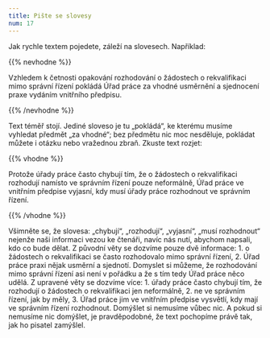 ```yaml
---
title: Pište se slovesy
num: 17
---
```

Jak rychle textem pojedete, záleží na slovesech. Například:

{{% nevhodne %}}

Vzhledem k četnosti opakování rozhodování o žádostech o rekvalifikaci mimo správní řízení pokládá Úřad práce za vhodné usměrnění a sjednocení praxe vydáním vnitřního předpisu.

{{% /nevhodne %}}

Text téměř stojí. Jediné sloveso je tu „pokládá“, ke kterému musíme vyhledat předmět „za vhodné“; bez předmětu nic moc nesděluje, pokládat můžete i otázku nebo vražednou zbraň. Zkuste text rozjet:

{{% vhodne %}}

Protože úřady práce často chybují tím, že o žádostech o rekvalifikaci rozhodují namísto ve správním řízení pouze neformálně, Úřad práce ve vnitřním předpise vyjasní, kdy musí úřady práce rozhodnout ve správním řízení.

{{% /vhodne %}}

Všimněte se, že slovesa: „chybují“, „rozhodují“, „vyjasní“, „musí rozhodnout“ nejenže naši informaci vezou ke čtenáři, navíc nás nutí, abychom napsali, kdo co bude dělat. Z původní věty se dozvíme pouze dvě informace: 1. o žádostech o rekvalifikaci se často rozhodovalo mimo správní řízení, 2. Úřad práce praxi nějak usměrní a sjednotí. Domyslet si můžeme, že rozhodování mimo správní řízení asi není v pořádku a že s tím tedy Úřad práce něco udělá. Z upravené věty se dozvíme více: 1. úřady práce často chybují tím, že rozhodují o žádostech o rekvalifikaci jen neformálně, 2. ne ve správním řízení, jak by měly, 3. Úřad práce jim ve vnitřním předpise vysvětlí, kdy mají ve správním řízení rozhodnout. Domýšlet si nemusíme vůbec nic. A pokud si nemusíme nic domýšlet, je pravděpodobné, že text pochopíme právě tak, jak ho pisatel zamýšlel.
